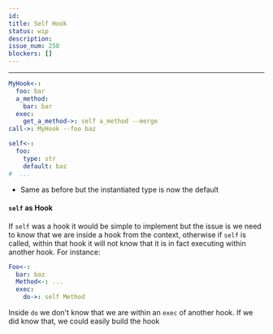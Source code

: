 ```yaml
---
id:
title: Self Hook
status: wip
description:
issue_num: 258
blockers: []
---
```

[//]: # (--start-header--DO NOT MODIFY)

[//]: # (--end-header--start-body--MODIFY)


---

```yaml
MyHook<-:
  foo: bar
  a_method:
    bar: bar
  exec:
    get_a_method->: self a_method --merge
call->: MyHook --foo baz
```

```yaml
self<-:
  foo:
    type: str
    default: baz
#  ...
```

- Same as before but the instantiated type is now the default


#### `self` as Hook

If `self` was a hook it would be simple to implement but the issue is we need to know that we are inside a hook from the context, otherwise if `self` is called, within that hook it will not know that it is in fact executing within another hook. For instance:

```yaml
Foo<-:
  bar: baz
  Method<-: ...
  exec:
    do->: self Method
```

Inside `do` we don't know that we are within an `exec` of another hook. If we did know that, we could easily build the hook